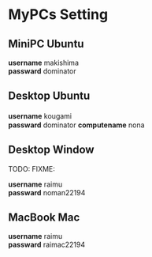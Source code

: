 # MyPCs Setting

## MiniPC Ubuntu

**username** makishima \
**passward** dominator

## Desktop Ubuntu

**username** kougami 　\
**passward** dominator
**computename** nona

## Desktop Window

TODO:
FIXME:

**username** raimu\
**passward** noman22194

## MacBook Mac

**username** raimu \
**passward** raimac22194
